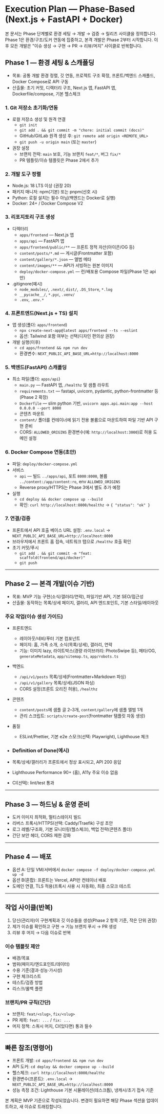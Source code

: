 # Execution Plan — Phase-Based (Next.js + FastAPI + Docker)

본 문서는 Phase 단계별로 환경 세팅 → 개발 → 검증 → 릴리즈 사이클을 정의합니다. Phase 1은 환경/구조/도커 연동에 집중하고, 본격 개발은 Phase 2부터 시작합니다. 이후 모든 개발은 "이슈 생성 → 구현 → PR → 리뷰/머지" 사이클로 반복합니다.

## Phase 1 — 환경 세팅 & 스캐폴딩
- 목표: 공통 개발 환경 정렬, 깃 연동, 프로젝트 구조 확정, 프론트/백엔드 스캐폴드, Docker Compose로 API 구동
- 산출물: 초기 커밋, 디렉터리 구조, Next.js 앱, FastAPI 앱, Dockerfile/compose, 기본 헬스체크

### 1. Git 저장소 초기화/연동
- 로컬 저장소 생성 및 원격 연결
  - `git init`
  - `git add . && git commit -m "chore: initial commit (docs)"`
  - GitHub/GitLab 원격 생성 후: `git remote add origin <REMOTE_URL>`
  - `git push -u origin main` (또는 `master`)
- 권장 설정
  - 브랜치 전략: `main` 보호, 기능 브랜치 `feat/*`, 버그 `fix/*`
  - PR 템플릿/이슈 템플릿은 Phase 2에서 추가

### 2. 개발 도구 정렬
- Node.js: 18 LTS 이상 (권장 20)
- 패키지 매니저: npm(기본) 또는 pnpm(선호 시)
- Python: 로컬 설치는 필수 아님(백엔드는 Docker로 실행)
- Docker: 24+ / Docker Compose V2

### 3. 리포지토리 구조 생성
- 디렉터리
  - `apps/frontend` — Next.js 앱
  - `apps/api` — FastAPI 앱
  - `apps/frontend/public/**` — 프론트 정적 자산(아이콘/OG 등)
  - `content/posts/*.md` — 게시글(Frontmatter 포함)
  - `content/gallery/*.json` — 앨범 메타
  - `content/images/**` — API가 서빙하는 원본 이미지
  - `deploy/docker-compose.yml` — 런/배포용 Compose 파일(Phase 1은 api만)
- .gitignore(예시)
  - `node_modules/`, `.next/`, `dist/`, `.DS_Store`, `*.log`
  - `__pycache__/`, `*.pyc`, `.venv/`
  - `.env`, `.env.*`

### 4. 프론트엔드(Next.js + TS) 설치
- 앱 생성(폴더: `apps/frontend`)
  - `npx create-next-app@latest apps/frontend --ts --eslint`
  - 옵션: Tailwind 포함 여부는 선택(디자인 편의상 권장)
- 개발 실행(이후)
  - `cd apps/frontend && npm run dev`
  - 환경변수: `NEXT_PUBLIC_API_BASE_URL=http://localhost:8000`

### 5. 백엔드(FastAPI) 스캐폴딩
- 최소 파일(폴더: `apps/api`)
  - `main.py` — FastAPI 앱, `/healthz` 및 샘플 라우트
  - `requirements.txt` — fastapi, uvicorn, pydantic, python-frontmatter 등(Phase 2 확장)
  - `Dockerfile` — slim python 기반, `uvicorn apps.api.main:app --host 0.0.0.0 --port 8000`
  - 콘텐츠 마운트
  - `content/` 폴더를 컨테이너에 읽기 전용 볼륨으로 마운트하여 파일 기반 API 구현 준비
  - CORS: `ALLOWED_ORIGINS` 환경변수(예: `http://localhost:3000`)로 허용 도메인 설정

### 6. Docker Compose 연동(초안)
- 파일: `deploy/docker-compose.yml`
- 서비스
  - `api` — 빌드 `../apps/api`, 포트 `8000:8000`, 볼륨 `../content:/app/content:ro`, env `ALLOWED_ORIGINS`
  - Reverse proxy/HTTPS는 Phase 3에서 별도 추가 예정
- 실행
  - `cd deploy && docker compose up --build`
  - 확인: `curl http://localhost:8000/healthz` → `{ "status": "ok" }`

### 7. 연결/검증
- 프론트에서 API 호출 베이스 URL 설정: `.env.local` → `NEXT_PUBLIC_API_BASE_URL=http://localhost:8000`
- 브라우저에서 프론트 홈 접속, 네트워크 탭으로 `/healthz` 호출 확인
- 초기 커밋/푸시
  - `git add . && git commit -m "feat: scaffold(frontend/api/docker)"`
  - `git push`

---

## Phase 2 — 본격 개발(이슈 기반)
- 목표: MVP 기능 구현(소식/갤러리/연락), 파일기반 API, 기본 SEO/접근성
- 산출물: 동작하는 목록/상세 페이지, 갤러리, API 엔드포인트, 기본 스타일/레이아웃

### 주요 작업(이슈 생성 가이드)
- 프론트엔드
  - 레이아웃/네비/푸터 기본 컴포넌트
  - 페이지: 홈, 가족 소개, 소식(목록/상세), 갤러리, 연락
  - 기능: 이미지 lazy, 라이트박스(경량 라이브러리: PhotoSwipe 등), 메타/OG, `generateMetadata`, `app/sitemap.ts`, `app/robots.ts`
- 백엔드
  - `/api/v1/posts` 목록/상세(Frontmatter+Markdown 파싱)
  - `/api/v1/gallery` 목록/상세(JSON 파싱)
  - CORS 설정(프론트 오리진 허용), `/healthz`
- 콘텐츠
  - `content/posts`에 샘플 글 2–3개, `content/gallery`에 샘플 앨범 1개
  - 관리 스크립트: `scripts/create-post`(frontmatter 템플릿 자동 생성)
- 품질
  - ESLint/Prettier, 기본 e2e 스모크(선택: Playwright), Lighthouse 체크

- ### Definition of Done(예시)
- 목록/상세/갤러리가 프론트에서 정상 표시되고, API 200 응답
- Lighthouse Performance 90+ (홈), A11y 주요 이슈 없음
- CI(선택): lint/test 통과

---

## Phase 3 — 하드닝 & 운영 준비
- 도커 이미지 최적화, 멀티스테이지 빌드
- 리버스 프록시/HTTPS(선택: Caddy/Traefik) 구성 초안
- 로그 레벨/구조화, 기본 모니터링(헬스체크), 백업 전략(콘텐츠 폴더)
- 간단 보안 헤더, CORS 제한 강화

---

## Phase 4 — 배포
- 옵션 A: 단일 VM/서버에서 `docker compose -f deploy/docker-compose.yml up -d`
- 옵션 B(혼합): 프론트는 Vercel, API만 컨테이너 배포
- 도메인 연결, TLS 적용(프록시 사용 시 자동화), 최종 스모크 테스트

---

## 작업 사이클(반복)
1) 당신(관리자)이 구현계획과 깃 이슈들을 생성(Phase 2 항목 기준, 작은 단위 권장)
2) 제가 이슈를 확인하고 구현 → 기능 브랜치 푸시 → PR 생성
3) 리뷰 후 머지 → 다음 이슈로 반복

### 이슈 템플릿 제안
- 배경/목표
- 범위(페이지/엔드포인트/데이터)
- 수용 기준(결과·성능·가시성)
- 구현 체크리스트
- 테스트/검증 방법
 - 리스크/롤백 플랜

### 브랜치/PR 규칙(간단)
- 브랜치: `feat/<slug>`, `fix/<slug>`
- PR 제목: `feat: ...` / `fix: ...`
- 머지 정책: 스쿼시 머지, CI(있다면) 통과 필수

---

## 빠른 참조(명령어)
- 프론트 개발: `cd apps/frontend && npm run dev`
- API 도커: `cd deploy && docker compose up --build`
- 헬스체크: `curl http://localhost:8000/healthz`
- 환경변수(프론트): `.env.local` → `NEXT_PUBLIC_API_BASE_URL=http://localhost:8000`
 - 성능 측정 조건: Lighthouse 기본 시뮬레이션(데스크톱), 냉캐시/초기 접속 기준

본 계획은 MVP 기준으로 작성되었습니다. 변경이 필요하면 해당 Phase 섹션을 업데이트하고, 새 이슈로 트래킹합니다.

